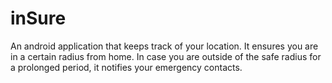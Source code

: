 # inSure
An android application that keeps track of your location. It ensures you are in a certain radius from home. In case you are outside of the safe radius for a prolonged period, it notifies your emergency contacts.
